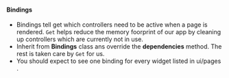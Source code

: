 #### Bindings

* Bindings tell get which controllers need to be active when a page is rendered. `Get` helps reduce the memory foorprint of our app by cleaning up controllers which are currently not in use.
* Inherit from **Bindings** class ans override the **dependencies** method. The rest is taken care by `Get` for us. 
* You should expect to see one binding for every widget listed in ui/pages .
